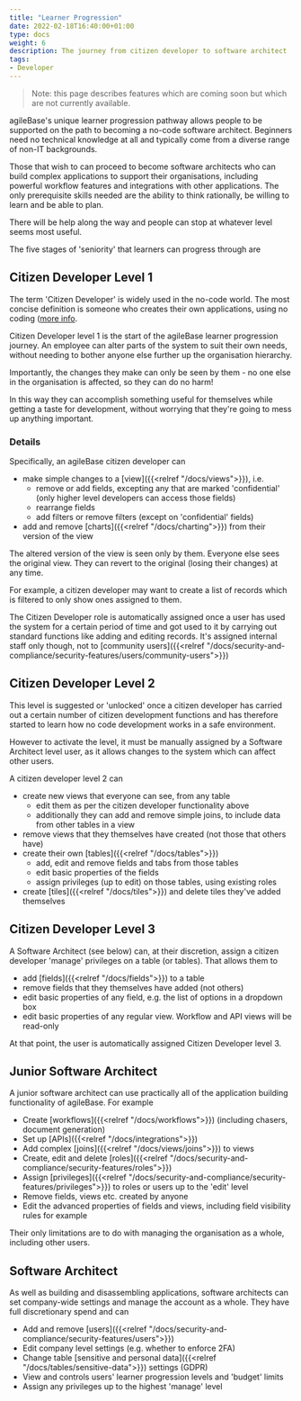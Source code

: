 ```yaml
---
title: "Learner Progression"
date: 2022-02-18T16:40:00+01:00
type: docs
weight: 6
description: The journey from citizen developer to software architect
tags:
- Developer
---
```

> Note: this page describes features which are coming soon but which are not currently available.

agileBase's unique learner progression pathway allows people to be supported on the path to becoming a no-code software architect. Beginners need no technical knowledge at all and typically come from a diverse range of non-IT backgrounds.

Those that wish to can proceed to become software architects who can build complex applications to support their organisations, including powerful workflow features and integrations with other applications. The only prerequisite skills needed are the ability to think rationally, be willing to learn and be able to plan.

There will be help along the way and people can stop at whatever level seems most useful.

The five stages of 'seniority' that learners can progress through are

## Citizen Developer Level 1
The term 'Citizen Developer' is widely used in the no-code world. The most concise definition is someone who creates their own applications, using no coding ([more info](https://research.aimultiple.com/citizen-developer/).

Citizen Developer level 1 is the start of the agileBase learner progression journey. An employee can alter parts of the system to suit their own needs, without needing to bother anyone else further up the organisation hierarchy.

Importantly, the changes they make can only be seen by them - no one else in the organisation is affected, so they can do no harm!

In this way they can accomplish something useful for themselves while getting a taste for development, without worrying that they're going to mess up anything important.

### Details
Specifically, an agileBase citizen developer can
* make simple changes to a [view]({{<relref "/docs/views">}}), i.e.
	- remove or add fields, excepting any that are marked 'confidential' (only higher level developers can access those fields)
	- rearrange fields
	- add filters or remove filters (except on 'confidential' fields)
* add and remove [charts]({{<relref "/docs/charting">}}) from their version of the view

The altered version of the view is seen only by them. Everyone else sees the original view. They can revert to the original (losing their changes) at any time.

For example, a citizen developer may want to create a list of records which is filtered to only show ones assigned to them.

The Citizen Developer role is automatically assigned once a user has used the system for a certain period of time and got used to it by carrying out standard functions like adding and editing records. It's assigned internal staff only though, not to [community users]({{<relref "/docs/security-and-compliance/security-features/users/community-users">}})

## Citizen Developer Level 2
This level is suggested or 'unlocked' once a citizen developer has carried out a certain number of citizen development functions and has therefore started to learn how no code development works in a safe environment.

However to activate the level, it must be manually assigned by a Software Architect level user, as it allows changes to the system which can affect other users.

A citizen developer level 2 can
* create new views that everyone can see, from any table
	- edit them as per the citizen developer functionality above
	- additionally they can add and remove simple joins, to include data from other tables in a view
* remove views that they themselves have created (not those that others have)
* create their own [tables]({{<relref "/docs/tables">}})
	- add, edit and remove fields and tabs from those tables
	- edit basic properties of the fields
	- assign privileges (up to edit) on those tables, using existing roles
* create [tiles]({{<relref "/docs/tiles">}}) and delete tiles they've added themselves

## Citizen Developer Level 3
A Software Architect (see below) can, at their discretion, assign a citizen developer 'manage' privileges on a table (or tables). That allows them to
* add [fields]({{<relref "/docs/fields">}}) to a table
* remove fields that they themselves have added (not others)
* edit basic properties of any field, e.g. the list of options in a dropdown box
* edit basic properties of any regular view. Workflow and API views will be read-only

At that point, the user is automatically assigned Citizen Developer level 3.

## Junior Software Architect
A junior software architect can use practically all of the application building functionality of agileBase. For example
* Create [workflows]({{<relref "/docs/workflows">}}) (including chasers, document generation)
* Set up [APIs]({{<relref "/docs/integrations">}})
* Add complex [joins]({{<relref "/docs/views/joins">}}) to views
* Create, edit and delete [roles]({{<relref "/docs/security-and-compliance/security-features/roles">}})
* Assign [privileges]({{<relref "/docs/security-and-compliance/security-features/privileges">}}) to roles or users up to the 'edit' level
* Remove fields, views etc. created by anyone
* Edit the advanced properties of fields and views, including field visibility rules for example

Their only limitations are to do with managing the organisation as a whole, including other users.

## Software Architect
As well as building and disassembling applications, software architects can set company-wide settings and manage the account as a whole. They have full discretionary spend and can 
* Add and remove [users]({{<relref "/docs/security-and-compliance/security-features/users">}})
* Edit company level settings (e.g. whether to enforce 2FA)
* Change table [sensitive and personal data]({{<relref "/docs/tables/sensitive-data">}}) settings (GDPR)
* View and controls users' learner progression levels and 'budget' limits
* Assign any privileges up to the highest 'manage' level



